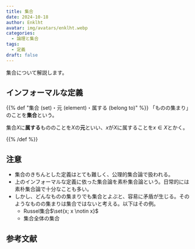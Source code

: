 ```yaml
---
title: 集合
date: 2024-10-18
author: Enklht
avatar: img/avatars/enklht.webp
categories:
  - 論理と集合
tags:
  - 定義
draft: false
---
```


集合について解説します。

<!--more-->

## インフォーマルな定義

{{% def "集合 (set)・元 (element)・属する (belong to)" %}}
「ものの集まり」のことを**集合**という。

集合$X$に**属する**もののことを$X$の**元**といい、$x$が$X$に属することを$x \in X$とかく。

{{% /def %}}

## 注意

- 集合のきちんとした定義はとても難しく、公理的集合論で扱われる。
- 上のインフォーマルな定義に依った集合論を素朴集合論という。日常的には素朴集合論で十分なことも多い。
- しかし、どんなものの集まりでも集合とよぶと、容易に矛盾が生じる。そのようなものの集まりは集合ではないと考える。以下はその例。
  - Russel集合$\set{x; x \notin x}$
  - 集合全体の集合

## 参考文献
